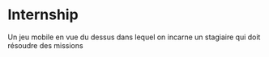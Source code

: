 # Internship
Un jeu mobile en vue du dessus dans lequel on incarne un stagiaire qui doit résoudre des missions

